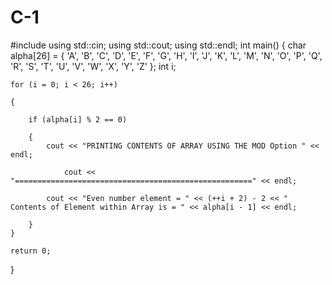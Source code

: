 # C-1
#include <iostream>
using std::cin;
using std::cout;
using std::endl;
int main()
{
	char alpha[26] = { 'A', 'B', 'C', 'D', 'E', 'F', 'G', 'H', 'I', 'J', 'K', 'L', 'M', 'N', 'O', 'P', 'Q', 'R', 'S', 'T', 'U', 'V', 'W', 'X', 'Y', 'Z' };
	int i;

	for (i = 0; i < 26; i++)

	{

		if (alpha[i] % 2 == 0)

		{
			cout << "PRINTING CONTENTS OF ARRAY USING THE MOD Option " << endl;
				
				cout << "=====================================================" << endl;
		
			cout << "Even number element = " << (++i + 2) - 2 << " Contents of Element within Array is = " << alpha[i - 1] << endl;

		}
	}
	
	return 0;

}



